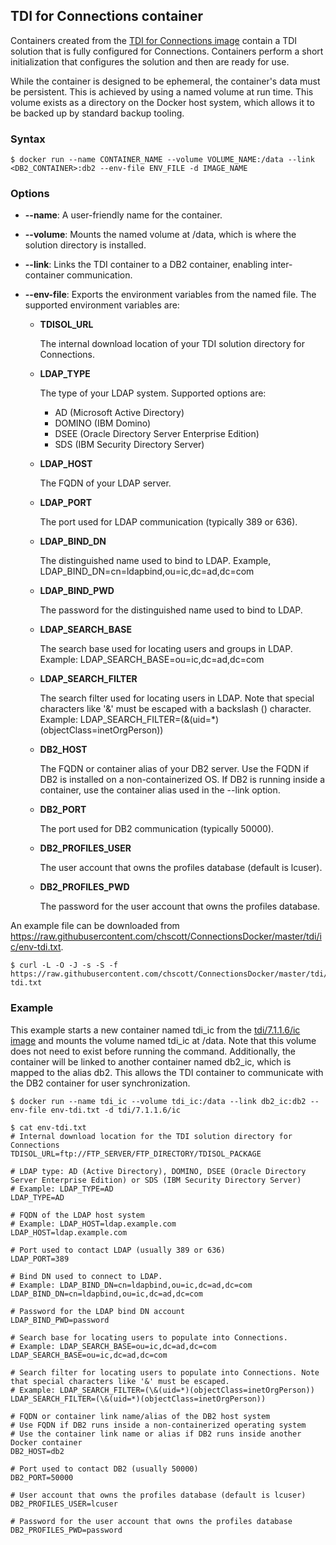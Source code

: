 ## TDI for Connections container

Containers created from the [TDI for Connections image](..\images\tdi_ic.md) contain a TDI solution that is fully configured
for Connections. Containers perform a short initialization that configures the solution and then are ready for use.

While the container is designed to be ephemeral, the container's data must be persistent. This is achieved by using a named 
volume at run time. This volume exists as a directory on the Docker host system, which allows it to be backed up by standard
backup tooling.

### Syntax

```
$ docker run --name CONTAINER_NAME --volume VOLUME_NAME:/data --link <DB2_CONTAINER>:db2 --env-file ENV_FILE -d IMAGE_NAME
```

### Options

- **--name**: A user-friendly name for the container.

- **--volume**: Mounts the named volume at /data, which is where the solution directory is installed.

- **--link**: Links the TDI container to a DB2 container, enabling inter-container communication.

- **--env-file**: Exports the environment variables from the named file. The supported environment variables are:

    - **TDISOL_URL**

      The internal download location of your TDI solution directory for Connections.

    - **LDAP_TYPE**

      The type of your LDAP system. Supported options are:

      - AD (Microsoft Active Directory)
      - DOMINO (IBM Domino)
      - DSEE (Oracle Directory Server Enterprise Edition)
      - SDS (IBM Security Directory Server)

    - **LDAP_HOST**

      The FQDN of your LDAP server.

    - **LDAP_PORT**

      The port used for LDAP communication (typically 389 or 636).

    - **LDAP_BIND_DN**

      The distinguished name used to bind to LDAP.
      Example, LDAP_BIND_DN=cn=ldapbind,ou=ic,dc=ad,dc=com

    - **LDAP_BIND_PWD**

      The password for the distinguished name used to bind to LDAP.

    - **LDAP_SEARCH_BASE**

      The search base used for locating users and groups in LDAP.
      Example: LDAP_SEARCH_BASE=ou=ic,dc=ad,dc=com

    - **LDAP_SEARCH_FILTER**

      The search filter used for locating users in LDAP. Note that special characters like '&' must be escaped with a backslash (\) character.
      Example: LDAP_SEARCH_FILTER=(\&(uid=*)(objectClass=inetOrgPerson))

    - **DB2_HOST**

      The FQDN or container alias of your DB2 server. Use the FQDN if DB2 is installed on a non-containerized OS. If DB2
      is running inside a container, use the container alias used in the --link option.

    - **DB2_PORT**

      The port used for DB2 communication (typically 50000).

    - **DB2_PROFILES_USER**

      The user account that owns the profiles database (default is lcuser).

    - **DB2_PROFILES_PWD**

      The password for the user account that owns the profiles database.          
                
An example file can be downloaded from https://raw.githubusercontent.com/chscott/ConnectionsDocker/master/tdi/ic/env-tdi.txt.

```
$ curl -L -O -J -s -S -f https://raw.githubusercontent.com/chscott/ConnectionsDocker/master/tdi/ic/env-tdi.txt
```

### Example

This example starts a new container named tdi_ic from the [tdi/7.1.1.6/ic image](../images/tdi_ic.md) and mounts the volume 
named tdi_ic at /data. Note that this volume does not need to exist before running the command. Additionally, the container
will be linked to another container named db2_ic, which is mapped to the alias db2. This allows the TDI container to
communicate with the DB2 container for user synchronization.

```
$ docker run --name tdi_ic --volume tdi_ic:/data --link db2_ic:db2 --env-file env-tdi.txt -d tdi/7.1.1.6/ic

$ cat env-tdi.txt
# Internal download location for the TDI solution directory for Connections
TDISOL_URL=ftp://FTP_SERVER/FTP_DIRECTORY/TDISOL_PACKAGE

# LDAP type: AD (Active Directory), DOMINO, DSEE (Oracle Directory Server Enterprise Edition) or SDS (IBM Security Directory Server)
# Example: LDAP_TYPE=AD
LDAP_TYPE=AD

# FQDN of the LDAP host system
# Example: LDAP_HOST=ldap.example.com
LDAP_HOST=ldap.example.com

# Port used to contact LDAP (usually 389 or 636)
LDAP_PORT=389

# Bind DN used to connect to LDAP. 
# Example: LDAP_BIND_DN=cn=ldapbind,ou=ic,dc=ad,dc=com
LDAP_BIND_DN=cn=ldapbind,ou=ic,dc=ad,dc=com

# Password for the LDAP bind DN account
LDAP_BIND_PWD=password

# Search base for locating users to populate into Connections. 
# Example: LDAP_SEARCH_BASE=ou=ic,dc=ad,dc=com
LDAP_SEARCH_BASE=ou=ic,dc=ad,dc=com

# Search filter for locating users to populate into Connections. Note that special characters like '&' must be escaped.
# Example: LDAP_SEARCH_FILTER=(\&(uid=*)(objectClass=inetOrgPerson))
LDAP_SEARCH_FILTER=(\&(uid=*)(objectClass=inetOrgPerson))

# FQDN or container link name/alias of the DB2 host system
# Use FQDN if DB2 runs inside a non-containerized operating system
# Use the container link name or alias if DB2 runs inside another Docker container
DB2_HOST=db2

# Port used to contact DB2 (usually 50000)
DB2_PORT=50000

# User account that owns the profiles database (default is lcuser)
DB2_PROFILES_USER=lcuser

# Password for the user account that owns the profiles database
DB2_PROFILES_PWD=password
```